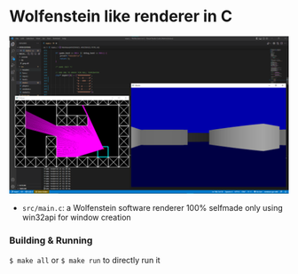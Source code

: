# Wolfenstein like renderer in C

![project screenshot](res/image.png)

* `src/main.c`: a Wolfenstein software renderer 100% selfmade only using win32api for window creation

### Building & Running
`$ make all` or `$ make run` to directly run it